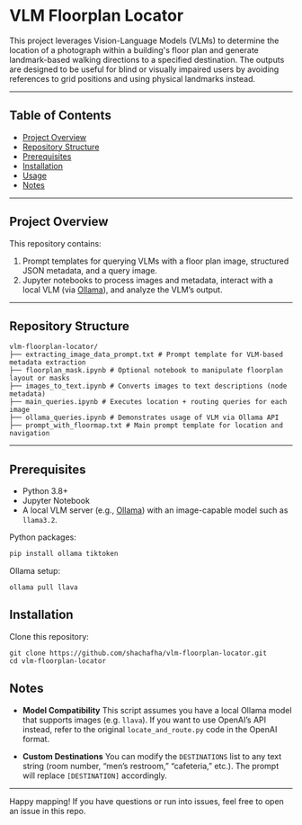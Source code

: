 # VLM Floorplan Locator

This project leverages Vision-Language Models (VLMs) to determine the location of a photograph within a building's floor plan and generate landmark-based walking directions to a specified destination. The outputs are designed to be useful for blind or visually impaired users by avoiding references to grid positions and using physical landmarks instead.

---

## Table of Contents

- [Project Overview](#project-overview)
- [Repository Structure](#repository-structure)
- [Prerequisites](#prerequisites)
- [Installation](#installation)
- [Usage](#usage)
- [Notes](#notes)

---

## Project Overview

This repository contains:

1. Prompt templates for querying VLMs with a floor plan image, structured JSON metadata, and a query image.
2. Jupyter notebooks to process images and metadata, interact with a local VLM (via [Ollama](https://ollama.com/)), and analyze the VLM’s output.

---

## Repository Structure

```
vlm-floorplan-locator/
├── extracting_image_data_prompt.txt # Prompt template for VLM-based metadata extraction
├── floorplan_mask.ipynb # Optional notebook to manipulate floorplan layout or masks
├── images_to_text.ipynb # Converts images to text descriptions (node metadata)
├── main_queries.ipynb # Executes location + routing queries for each image
├── ollama_queries.ipynb # Demonstrates usage of VLM via Ollama API
├── prompt_with_floormap.txt # Main prompt template for location and navigation
```

---

## Prerequisites

- Python 3.8+
- Jupyter Notebook
- A local VLM server (e.g., [Ollama](https://ollama.com/)) with an image-capable model such as `llama3.2`.

Python packages:

```bash
pip install ollama tiktoken
```

Ollama setup:
```
ollama pull llava
```

## Installation
Clone this repository:
```
git clone https://github.com/shachafha/vlm-floorplan-locator.git
cd vlm-floorplan-locator
```


## Notes
* **Model Compatibility**
  This script assumes you have a local Ollama model that supports images (e.g. `llava`). If you want to use OpenAI’s API instead, refer to the original `locate_and_route.py` code in the OpenAI format.

* **Custom Destinations**
  You can modify the `DESTINATIONS` list to any text string (room number, “men’s restroom,” “cafeteria,” etc.). The prompt will replace `[DESTINATION]` accordingly.

---

Happy mapping! If you have questions or run into issues, feel free to open an issue in this repo.


